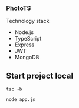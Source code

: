 <h3>PhotoTS</h3>
<p>Technology stack</p>
<ul>
  <li>Node.js</li>
  <li>TypeScript</li>
  <li>Express</li>
  <li>JWT</li>
  <li>MongoDB</li>
</ul>

<h2>Start project local</h2>

```
tsc -b

node app.js
```
